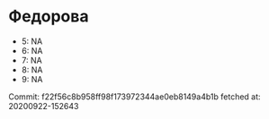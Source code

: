 # Федорова
- 5: NA
- 6: NA
- 7: NA
- 8: NA
- 9: NA

Commit: f22f56c8b958ff98f173972344ae0eb8149a4b1b
 fetched at: 20200922-152643
